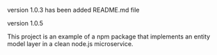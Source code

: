 
version 1.0.3 has been added README.md file

version 1.0.5 

   This project is an example of a npm package that implements an entity model layer in a clean node.js microservice. 
